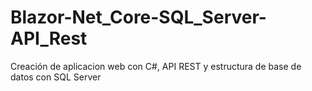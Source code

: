 # Blazor-Net_Core-SQL_Server-API_Rest

Creación de aplicacion web con C#, API REST y estructura de base de datos con SQL Server
